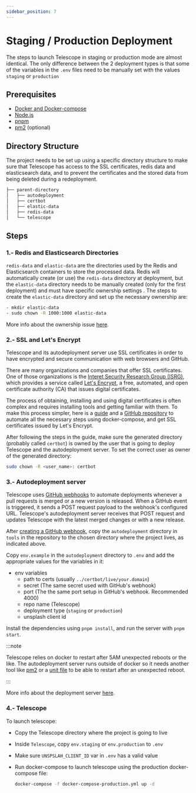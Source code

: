 ```yaml
---
sidebar_position: 7
---
```


# Staging / Production Deployment

The steps to launch Telescope in staging or production mode are almost identical. The only difference between the 2 deployment types is that some of the variables in the `.env` files need to be manually set with the values `staging` or `production`

## Prerequisites

- [Docker and Docker-compose](https://github.com/Seneca-CDOT/telescope/blob/master/docs/environment-setup.md#docker-and-docker-compose-set-up)
- [Node.js](https://nodejs.org/en/download/)
- [pnpm](https://pnpm.io/)
- [pm2](https://pm2.keymetrics.io/docs/usage/pm2-doc-single-page/) (optional)

## Directory Structure

The project needs to be set up using a specific directory structure to make sure that Telescope has access to the SSL certificates, redis data and elasticsearch data, and to prevent the certificates and the stored data from being deleted during a redeployment.

```sh
├── parent-directory
│   ├── autodeployment
│   ├── certbot
│   ├── elastic-data
│   ├── redis-data
│   └── telescope
```

## Steps

### 1.- Redis and Elasticsearch Directories

`redis-data` and `elastic-data` are the directories used by the Redis and Elasticsearch containers to store the processed data. Redis will automatically create (or use) the `redis-data` directory at deployment, but the `elastic-data` directory needs to be manually created (only for the first deployment) and must have specific ownership settings . The steps to create the `elastic-data` directory and set up the necessary ownership are:

```sh
- mkdir elastic-data
- sudo chown -R 1000:1000 elastic-data
```

More info about the ownership issue [here](https://discuss.elastic.co/t/elastic-elasticsearch-docker-not-assigning-permissions-to-data-directory-on-run/65812/2).

### 2.- SSL and Let's Encrypt

Telescope and its autodeployment server use SSL certificates in order to have encrypted and secure communication with web browsers and GitHub.

There are many organizations and companies that offer SSL certificates. One of those organizations is the [Interet Security Research Group (ISRG)](https://www.abetterinternet.org/about/), which provides a service called [Let's Encrypt](https://letsencrypt.org/about/), a free, automated, and open certificate authority (CA) that issues digital certificates.

The process of obtaining, installing and using digital certificates is often complex and requires installing tools and getting familiar with them.
To make this process simpler, here is a [guide](https://medium.com/@pentacent/nginx-and-lets-encrypt-with-docker-in-less-than-5-minutes-b4b8a60d3a71) and a [GitHub repository](https://github.com/wmnnd/nginx-certbot) to automate all the necessary steps using docker-compose, and get SSL certificates issued by Let's Encrypt.

After following the steps in the guide, make sure the generated directory (probably called `certbot`) is owned by the user that is going to deploy Telescope and the autodeployment server. To set the correct user as owner of the generated directory:

```sh
sudo chown -R <user_name>: certbot
```

### 3.- Autodeployment server

Telescope uses [GitHub webhooks](https://docs.github.com/en/developers/webhooks-and-events/about-webhooks) to automate deployments whenever a pull requests is merged or a new version is released.
When a GitHub event is triggered, it sends a POST request payload to the webhook's configured URL. Telescope's autodeployment server receives that POST request and updates Telescope with the latest merged changes or with a new release.

After [creating a GitHub webhook](https://docs.github.com/en/developers/webhooks-and-events/creating-webhooks), copy the `autodeployment` directory in `tools` in the repository to the chosen directory where the project lives, as indicated above.

Copy `env.example` in the `autodeployment` directory to `.env` and add the appropriate values for the variables in it:

- env variables
  - path to certs (usually `../certbot/live/your.domain`)
  - secret (The same secret used with GitHub's webhook)
  - port (The the same port setup in GitHub's webhook. Recommended 4000)
  - repo name (Telescope)
  - deployment type (`staging` or `production`)
  - unsplash client id

Install the dependencies using `pnpm install`, and run the server with `pnpm start`.

:::note

Telescope relies on docker to restart after 5AM unexpected reboots or the like. The autodeployment server runs outside of docker so it needs another tool like [pm2](https://pm2.keymetrics.io/) or a [unit file](https://fedoramagazine.org/systemd-getting-a-grip-on-units/) to be able to restart after an unexpected reboot.

:::

More info about the deployment server [here](https://github.com/Seneca-CDOT/telescope/tree/master/tools/autodeployment).

### 4.- Telescope

To launch telescope:

- Copy the Telescope directory where the project is going to live
- Inside `Telescope`, copy `env.staging` or `env.production` to `.env`
- Make sure `UNSPSLAH_CLIENT_ID` var in `.env` has a valid value
- Run docker-compose to launch telescope using the production docker-compose file:

  ```sh
  docker-compose -f docker-compose-production.yml up -d
  ```
